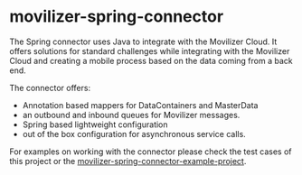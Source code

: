 # movilizer-spring-connector

The Spring connector uses Java to integrate with the Movilizer Cloud. It offers solutions for standard challenges while integrating with the Movilizer Cloud and creating a mobile process based on the data coming from a back end.

The connector offers:
* Annotation based mappers for DataContainers and MasterData
* an outbound and inbound queues for Movilizer messages.
* Spring based lightweight configuration
* out of the box configuration for asynchronous service calls.

For examples on working with the connector please check the test cases of this project or the [movilizer-spring-connector-example-project](https://github.com/Movilizer/movilizer-spring-connector-example-project).